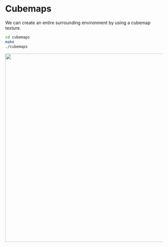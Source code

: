 # Cubemaps
We can create an entire surrounding environment by using a cubemap texture.

```bash
cd cubemaps
make
./cubemaps
```

<img src='images/cubemaps.gif' width='600'>
